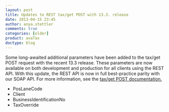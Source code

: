 ```yaml
---
layout: post
title: Updates to REST tax/get POST with 13.3. release
date: 2013-04-15 23:45
author: anya.stettler
comments: true
categories: [older]
product: avaTax
doctype: blog
---
```

Some long-awaited additional parameters have been added to the tax/get POST request with the recent 13.3 release. These parameters are now available on both development and production for all clients using the REST API. With this update, the REST API is now in full best-practice parity with our SOAP API. For more information, see the <a href="/api-reference/avatax/rest/v1">tax/get POST documentation.</a>
<ul class="normal">
	<li>PosLaneCode</li>
	<li>Client</li>
	<li>BusinessIdentificationNo</li>
	<li>TaxOverride</li>
</ul>
